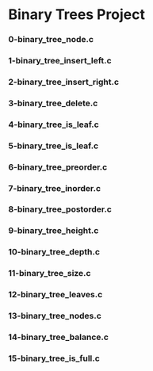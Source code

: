 # Binary Trees Project

### 0-binary_tree_node.c

### 1-binary_tree_insert_left.c

### 2-binary_tree_insert_right.c

### 3-binary_tree_delete.c 

### 4-binary_tree_is_leaf.c 

### 5-binary_tree_is_leaf.c

### 6-binary_tree_preorder.c

### 7-binary_tree_inorder.c

### 8-binary_tree_postorder.c

### 9-binary_tree_height.c 

### 10-binary_tree_depth.c

### 11-binary_tree_size.c

### 12-binary_tree_leaves.c

### 13-binary_tree_nodes.c

### 14-binary_tree_balance.c

### 15-binary_tree_is_full.c

###    
